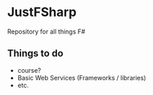 # JustFSharp
Repository for all things F#

## Things to do 

- course?
- Basic Web Services (Frameworks / libraries)
- etc.

